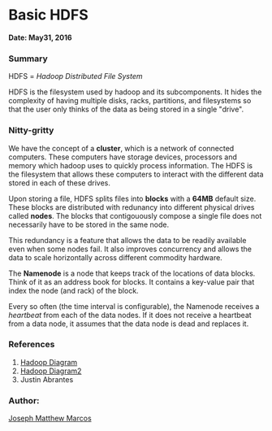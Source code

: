 # Basic HDFS

**Date: May31, 2016**

### Summary
HDFS = *Hadoop Distributed File System*

HDFS is the filesystem used by hadoop and its subcomponents. It hides the complexity of having multiple disks, racks, partitions, and filesystems so that the user only thinks of the data as being stored in a single "drive".


### Nitty-gritty
We have the concept of a **cluster**, which is a network of connected computers. These computers have storage devices, processors and memory which hadoop uses to quickly process information. The HDFS is the filesystem that allows these computers to interact with the different data stored in each of these drives.

Upon storing a file, HDFS splits files into **blocks** with a **64MB** default size. These blocks are distributed with redunancy into different physical drives called **nodes**. The blocks that contigouously compose a single file does not necessarily have to be stored in the same node.

This redundancy is a feature that allows the data to be readily available even when some nodes fail. It also improves concurrency and allows the data to scale horizontally across different commodity hardware.

The **Namenode** is a node that keeps track of the locations of data blocks. Think of it as an address book for blocks. It contains a key-value pair that index the node (and rack) of the block.

Every so often (the time interval is configurable), the Namenode receives a *heartbeat* from each of the data nodes. If it does not receive a heartbeat from a data node, it assumes that the data node is dead and replaces it.

### References
1. [Hadoop Diagram](http://i.stack.imgur.com/JRM54.png)
1. [Hadoop Diagram2](https://s3.amazonaws.com/bradhedlund/2011/hadoop-network-intro/Data-Node-Read-from-HDFS.PNG)
1. Justin Abrantes

### Author:
[Joseph Matthew Marcos](https://github.com/matthewmarcos94)
